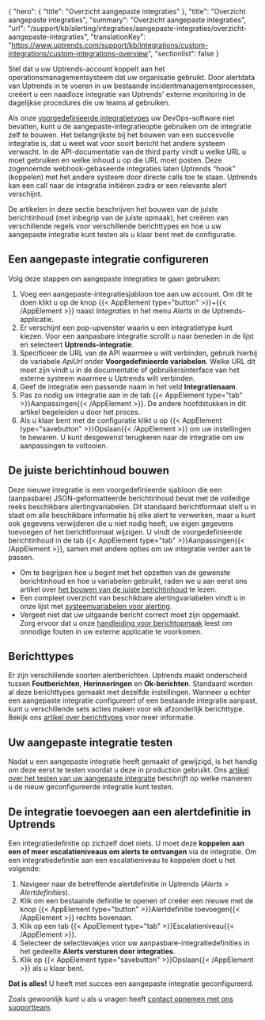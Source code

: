 {
  "hero": {
    "title": "Overzicht aangepaste integraties"
  },
  "title": "Overzicht aangepaste integraties",
  "summary": "Overzicht aangepaste integraties",
  "url": "/support/kb/alerting/integraties/aangepaste-integraties/overzicht-aangepaste-integraties",
  "translationKey": "https://www.uptrends.com/support/kb/integrations/custom-integrations/custom-integrations-overview",
  "sectionlist": false
}

Stel dat u uw Uptrends-account koppelt aan het operationsmanagementsysteem dat uw organisatie gebruikt. Door alertdata van Uptrends in te voeren in uw bestaande incidentmanagementprocessen, creëert u een naadloze integratie van Uptrends' externe monitoring in de dagelijkse procedures die uw teams al gebruiken.

Als onze [voorgedefinieerde integratietypes](/support/kb/alerting/integraties) uw DevOps-software niet bevatten, kunt u de aangepaste-integratieoptie gebruiken om de integratie zelf te bouwen. Het belangrijkste bij het bouwen van een succesvolle integratie is, dat u weet wat voor soort bericht het andere systeem verwacht. In de API-documentatie van de third party vindt u welke URL u moet gebruiken en welke inhoud u op die URL moet posten. Deze zogenoemde webhook-gebaseerde integraties laten Uptrends “hook” (koppelen) met het andere systeem door directe calls toe te staan. Uptrends kan een call naar de integratie initiëren zodra er een relevante alert verschijnt.

De artikelen in deze sectie beschrijven het bouwen van de juiste berichtinhoud (met inbegrip van de juiste opmaak), het creëren van verschillende regels voor verschillende berichttypes en hoe u uw aangepaste integratie kunt testen als u klaar bent met de configuratie.

## Een aangepaste integratie configureren

Volg deze stappen om aangepaste integraties te gaan gebruiken:

1.  Voeg een aangepaste-integratiesjabloon toe aan uw account. Om dit te doen klikt u op de knop {{< AppElement type="button" >}}\+{{< /AppElement >}} naast *Integraties* in het menu *Alerts* in de Uptrends-applicatie.
2.  Er verschijnt een pop-upvenster waarin u een integratietype kunt kiezen. Voor een aanpasbare integratie scrollt u naar beneden in de lijst en selecteert **Uptrends-integratie**.
3.  Specificeer de URL van de API waarmee u wilt verbinden, gebruik hierbij de variabele *ApiUrl* onder **Voorgedefinieerde variabelen**. Welke URL dit moet zijn vindt u in de documentatie of gebruikersinterface van het externe systeem waarmee u Uptrends wilt verbinden.
4.  Geef de integratie een passende naam in het veld **Integratienaam**.
5.  Pas zo nodig uw integratie aan in de tab {{< AppElement type="tab" >}}Aanpassingen{{< /AppElement >}}. De andere hoofdstukken in dit artikel begeleiden u door het proces.
6.  Als u klaar bent met de configuratie klikt u op {{< AppElement type="savebutton" >}}Opslaan{{< /AppElement >}} om uw instellingen te bewaren. U kunt desgewenst terugkeren naar de integratie om uw aanpassingen te voltooien.

## De juiste berichtinhoud bouwen

Deze nieuwe integratie is een voorgedefinieerde sjabloon die een (aanpasbare) JSON-geformatteerde berichtinhoud bevat met de volledige reeks beschikbare alertingvariabelen. Dit standaard berichtformaat stelt u in staat om alle beschikbare informatie bij elke alert te verwerken, maar u kunt ook gegevens verwijderen die u niet nodig heeft, uw eigen gegevens toevoegen of het berichtformaat wijzigen. U vindt de voorgedefinieerde berichtinhoud in de tab {{< AppElement type="tab" >}}Aanpassingen{{< /AppElement >}}, samen met andere opties om uw integratie verder aan te passen.

-   Om te begrijpen hoe u begint met het opzetten van de gewenste berichtinhoud en hoe u variabelen gebruikt, raden we u aan eerst ons artikel over [het bouwen van de juiste berichtinhoud](/support/kb/alerting/integraties/aangepaste-integraties/de-juiste-berichtinhoud-bouwen) te lezen.
-   Een compleet overzicht van beschikbare alertingvariabelen vindt u in onze lijst met [systeemvariabelen voor alerting](/support/kb/alerting/integraties/aangepaste-integraties/systeemvariabelen-voor-alerting).
-   Vergeet niet dat uw uitgaande bericht correct moet zijn opgemaakt. Zorg ervoor dat u onze [handleiding voor berichtopmaak](/support/kb/alerting/integraties/aangepaste-integraties/berichtopmaak) leest om onnodige fouten in uw externe applicatie te voorkomen.

## Berichttypes

Er zijn verschillende soorten alertberichten. Uptrends maakt onderscheid tussen **Foutberichten**, **Herinneringen** en **Ok-berichten**. Standaard worden al deze berichttypes gemaakt met dezelfde instellingen. Wanneer u echter een aangepaste integratie configureert of een bestaande integratie aanpast, kunt u verschillende sets acties maken voor elk afzonderlijk berichttype. Bekijk ons [artikel over berichttypes](/support/kb/alerting/integraties/aangepaste-integraties/berichttypes) voor meer informatie.

## Uw aangepaste integratie testen

Nadat u een aangepaste integratie heeft gemaakt of gewijzigd, is het handig om deze eerst te testen voordat u deze in production gebruikt. Ons [artikel over het testen van uw aangepaste integratie](/support/kb/alerting/integraties/aangepaste-integraties/uw-aangepaste-integratie-testen) beschrijft op welke manieren u de nieuw geconfigureerde integratie kunt testen.

## De integratie toevoegen aan een alertdefinitie in Uptrends

Een integratiedefinitie op zichzelf doet niets. U moet deze **koppelen aan een of meer escalatieniveaus om alerts te ontvangen** via de integratie. Om een integratiedefinitie aan een escalatieniveau te koppelen doet u het volgende:

1.  Navigeer naar de betreffende alertdefinitie in Uptrends (*Alerts* > *Alertdefinities*).
2.  Klik om een bestaande definitie te openen of creëer een nieuwe met de knop {{< AppElement type="button" >}}Alertdefinitie toevoegen{{< /AppElement >}} rechts bovenaan.
3.  Klik op een tab {{< AppElement type="tab" >}}Escalatieniveau{{< /AppElement >}}.
4.  Selecteer de selectievakjes voor uw aanpasbare-integratiedefinities in het gedeelte **Alerts versturen door integraties**.
5.  Klik op {{< AppElement type="savebutton" >}}Opslaan{{< /AppElement >}} als u klaar bent.

**Dat is alles!** U heeft met succes een aangepaste integratie geconfigureerd.

Zoals gewoonlijk kunt u als u vragen heeft [contact opnemen met ons supportteam](/contact).
